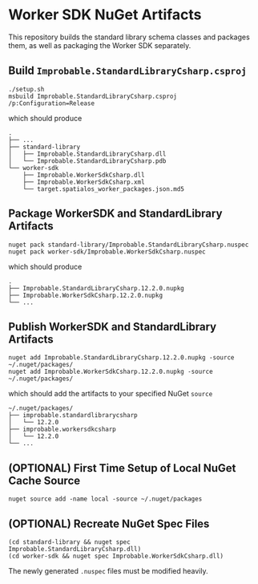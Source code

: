 # Worker SDK NuGet Artifacts

This repository builds the standard library schema classes and packages them, as well as packaging the Worker SDK separately. 

## Build `Improbable.StandardLibraryCsharp.csproj`
```
./setup.sh
msbuild Improbable.StandardLibraryCsharp.csproj /p:Configuration=Release
```

which should produce

```
.
├── ...
├── standard-library
│   ├── Improbable.StandardLibraryCsharp.dll
│   └── Improbable.StandardLibraryCsharp.pdb
└── worker-sdk
    ├── Improbable.WorkerSdkCsharp.dll
    ├── Improbable.WorkerSdkCsharp.xml
    └── target.spatialos_worker_packages.json.md5

```

## Package WorkerSDK and StandardLibrary Artifacts
```
nuget pack standard-library/Improbable.StandardLibraryCsharp.nuspec
nuget pack worker-sdk/Improbable.WorkerSdkCsharp.nuspec
```

which should produce

```
.
├── Improbable.StandardLibraryCsharp.12.2.0.nupkg
├── Improbable.WorkerSdkCsharp.12.2.0.nupkg
└── ...
```

## Publish WorkerSDK and StandardLibrary Artifacts
```
nuget add Improbable.StandardLibraryCsharp.12.2.0.nupkg -source ~/.nuget/packages/
nuget add Improbable.WorkerSdkCsharp.12.2.0.nupkg -source ~/.nuget/packages/ 
```

which should add the artifacts to your specified NuGet `source`

```
~/.nuget/packages/
├── improbable.standardlibrarycsharp
│   └── 12.2.0
├── improbable.workersdkcsharp
│   └── 12.2.0
└── ...
```

## (OPTIONAL) First Time Setup of Local NuGet Cache Source
```
nuget source add -name local -source ~/.nuget/packages
```

## (OPTIONAL) Recreate NuGet Spec Files
```
(cd standard-library && nuget spec Improbable.StandardLibraryCsharp.dll)
(cd worker-sdk && nuget spec Improbable.WorkerSdkCsharp.dll)
```

The newly generated `.nuspec` files must be modified heavily. 
